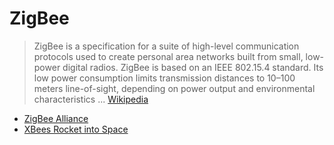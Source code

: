 ZigBee
==

> ZigBee is a specification for a suite of high-level communication protocols used to create personal area networks built from small, low-power digital radios. ZigBee is based on an IEEE 802.15.4 standard. Its low power consumption limits transmission distances to 10–100 meters line-of-sight, depending on power output and environmental characteristics ... [Wikipedia](https://en.wikipedia.org/wiki/ZigBee)

- [ZigBee Alliance](http://www.zigbee.org/)
- [XBees Rocket into Space](https://www.faludi.com/2015/08/24/xbees-rocket-into-space/)
